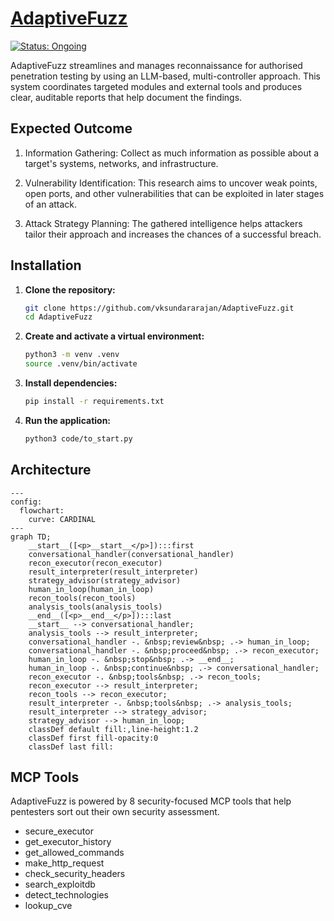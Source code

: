 # [AdaptiveFuzz](https://github.com/vksundararajan/AdaptiveFuzz)

[![Status: Ongoing](https://img.shields.io/badge/status-Ongoing-gold?style=flat-square)](https://github.com/vksundararajan/AdaptiveFuzz/issues)


AdaptiveFuzz streamlines and manages reconnaissance for authorised penetration testing by using an LLM-based, multi-controller approach. This system coordinates targeted modules and external tools and produces clear, auditable reports that help document the findings.

## Expected Outcome

1. Information Gathering: Collect as much information as possible about a target's systems, networks, and infrastructure. 

2. Vulnerability Identification: This research aims to uncover weak points, open ports, and other vulnerabilities that can be exploited in later stages of an attack. 

3. Attack Strategy Planning: The gathered intelligence helps attackers tailor their approach and increases the chances of a successful breach.

## Installation

1. **Clone the repository:**
   ```bash
   git clone https://github.com/vksundararajan/AdaptiveFuzz.git
   cd AdaptiveFuzz
   ```

2. **Create and activate a virtual environment:**
   ```bash
   python3 -m venv .venv
   source .venv/bin/activate
   ```

3. **Install dependencies:**
   ```bash
   pip install -r requirements.txt
   ```

4. **Run the application:**
   ```bash
   python3 code/to_start.py
   ```

## Architecture


```mermaid
---
config:
  flowchart:
    curve: CARDINAL
---
graph TD;
	__start__([<p>__start__</p>]):::first
	conversational_handler(conversational_handler)
	recon_executor(recon_executor)
	result_interpreter(result_interpreter)
	strategy_advisor(strategy_advisor)
	human_in_loop(human_in_loop)
	recon_tools(recon_tools)
	analysis_tools(analysis_tools)
	__end__([<p>__end__</p>]):::last
	__start__ --> conversational_handler;
	analysis_tools --> result_interpreter;
	conversational_handler -. &nbsp;review&nbsp; .-> human_in_loop;
	conversational_handler -. &nbsp;proceed&nbsp; .-> recon_executor;
	human_in_loop -. &nbsp;stop&nbsp; .-> __end__;
	human_in_loop -. &nbsp;continue&nbsp; .-> conversational_handler;
	recon_executor -. &nbsp;tools&nbsp; .-> recon_tools;
	recon_executor --> result_interpreter;
	recon_tools --> recon_executor;
	result_interpreter -. &nbsp;tools&nbsp; .-> analysis_tools;
	result_interpreter --> strategy_advisor;
	strategy_advisor --> human_in_loop;
	classDef default fill:,line-height:1.2
	classDef first fill-opacity:0
	classDef last fill:
```

## MCP Tools

AdaptiveFuzz is powered by 8 security-focused MCP tools that help pentesters sort out their own security assessment.

- secure_executor
- get_executor_history
- get_allowed_commands
- make_http_request
- check_security_headers
- search_exploitdb 
- detect_technologies
- lookup_cve